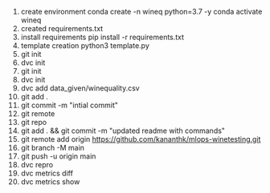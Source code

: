 1. create environment
  conda create -n wineq python=3.7 -y
  conda activate wineq
2. created requirements.txt
3. install requirements
   pip install -r requirements.txt
4. template creation
   python3 template.py 
5. git init
6. dvc init
7. git init
8. dvc init
9. dvc add data_given/winequality.csv
10. git add .
11. git commit -m "intial commit"
12. git remote
13. git repo
14. git add . && git commit -m "updated readme with commands"
15. git remote add origin https://github.com/kananthk/mlops-winetesting.git
16. git branch -M main
17. git push -u origin main
18. dvc repro
19. dvc metrics diff
20. dvc metrics show